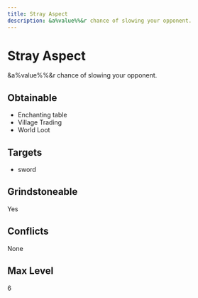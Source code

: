 ```yaml
---
title: Stray Aspect
description: &a%value%%&r chance of slowing your opponent.
---
```

# Stray Aspect
&a%value%%&r chance of slowing your opponent.
## Obtainable
- Enchanting table
- Village Trading
- World Loot
## Targets
- sword
## Grindstoneable
Yes
## Conflicts
None
## Max Level
6
